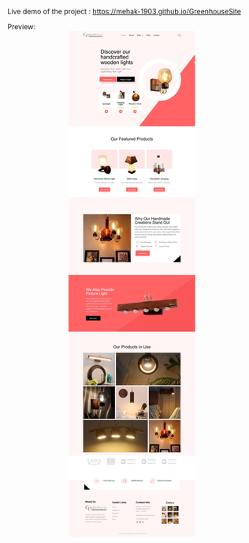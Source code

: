 Live demo of the project : https://mehak-1903.github.io/GreenhouseSite

Preview: 
<img src="https://raw.githubusercontent.com/mehak-1903/GreenhouseSite/main/greenhouselight.jpeg" 
     alt="Greenhouse Light" 
     style="max-width: 100%; height: auto; display: block; margin: auto;">
